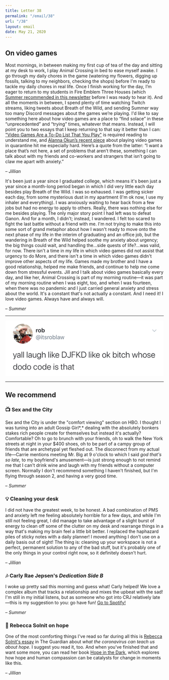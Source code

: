 ```yaml
---
title: Letter 38
permalink: "/email/38"
url: "/38"
layout: email
date: May 21, 2020
---
```


## On video games

Most mornings, in between making my first cup of tea of the day and sitting at my desk to work, I play Animal Crossing in bed to ease myself awake. I go through my daily chores in the game (watering my flowers, digging up fossils, talking to my neighbors, checking the shops) before I'm ready to tackle my daily chores in real life. Once I finish working for the day, I’m eager to return to my students in Fire Emblem Three Houses (which [Summer recommended in this newsletter](https://letterstosummer.com/21) before I was ready to hear it). And all the moments in between, I spend plenty of time watching Twitch streams, liking tweets about Breath of the Wild, and sending Summer way too many Discord messages about the games we’re playing. I'd like to say something here about how video games are a place to “find solace” in these “unprecedented” and “trying” times, whatever that means. Instead, I will point you to two essays that I keep returning to that say it better than I can: ["Video Games Are a To-Do List That You Play"](https://www.thecut.com/2020/02/video-games-are-a-to-do-list-you-play.html) is required reading to understand me, and [Alanna Okun’s recent piece](https://www.vox.com/the-goods/2020/5/12/21241735/nintendo-switch-animal-crossing-video-games-coronavirus-quarantine) about playing video games in quarantine hit me especially hard. Here’s a quote from the latter: “I want a place that’s not here, a set of problems that aren’t these, something I can talk about with my friends and co-workers and strangers that isn’t going to claw me apart with anxiety.”

– *Jillian*

It's been just a year since I graduated college, which means it's been just a year since a month-long period began in which I did very little each day besides play Breath of the Wild. I was so exhaused. I was getting sicker each day, from some mysterious dust in my apartment (I'm ok now, I use my inhaler and everything). I was anxiously waiting to hear back from a few jobs but had no energy to apply to others. Really, there was nothing else for me besides playing. The only major story point I had left was to defeat Ganon. And for a month, I didn't; instead, I wandered. I felt too scared to fight the last battle without a friend with me. I'm not trying to make this into some sort of grand metaphor about how I wasn't ready to move onto the next phase of my life in the interim of graduating and an office job, but the wandering in Breath of the Wild helped soothe my anxiety about urgency; the big things could wait, and handling the...side quests of life?...was valid, for now. There isn't a time in my life in which video games did not assist that urgency to do More, and there isn't a time in which video games didn't improve other aspects of my life. Games made my brother and I have a good relationship, helped me make friends, and continue to help me come down from stressful events. Jill and I talk about video games basically every day, and like her, Animal Crossing is part of my morning routine—it was part of my morning routine when I was eight, too, and when I was fourteen, when there was no pandemic and I just carried general anxiety and stress about the world. It's a constant that's not actually a constant. And I need it! I love video games. Always have and always will.

– *Summer*

<hr>

<a href="https://twitter.com/itsroblaw/status/1260373152074522624?s=12">
  <img src="/assets/images/tweets/38.jpeg" class="tweet">
</a>

<hr>

## We recommend

### 📺 Sex and the City

Sex and the City is under the "comfort viewing" section on HBO. I thought I was tuning into an adult Gossip Girl*,* dealing with the absolutely bonkers stakes rich people create for themselves but instead it's actually? Comfortable? Oh to go to brunch with your friends, oh to walk the New York streets at night in your $400 shoes, oh to be part of a campy group of friends that are archetypal yet fleshed out. The disconnect from my actual life—Carrie mentions meeting Mr. Big at 9 o'clock to which I said *god that's so late,* to my boyfriend's amusement—is just strong enough to not remind me that I can't drink wine and laugh with my friends without a computer screen. Normally I don't recommend something I haven't finished, but I'm flying through season 2, and having a very good time.   

– *Summer*

### 💡 Cleaning your desk

I did not have the greatest week, to be honest. A bad combination of PMS and anxiety left me feeling absolutely horrible for a few days, and while I'm still not feeling great, I did manage to take advantage of a slight burst of energy to clean off some of the clutter on my desk and rearrange things in a way that's making my brain feel a little bit better. I replaced the haphazard piles of sticky notes with a daily planner! I moved anything I don't use on a daily basis out of sight! The thing is: cleaning up your workspace is not a perfect, permanent solution to any of the bad stuff, but it's probably one of the only things in your control right now, so it definitely doesn't hurt.

– *Jillian*

### 🎶 Carly Rae Jepsen's *Dedication Side B*

I woke up pretty sad this morning and guess what! Carly helped! We love a complex album that tracks a relationship and mixes the upbeat with the sad! I'm still in my initial listens, but as someone who got into CRJ relatively late—this is my suggestion to you: go have fun! [Go to Spotify!](https://open.spotify.com/album/7oHKKCXCFIv3J1Yh5F08pu)

– *Summer*

### 📖 Rebecca Solnit on hope

One of the most comforting things I've read so far during all this is [Rebecca Solnit's essay](https://www.theguardian.com/world/2020/apr/07/what-coronavirus-can-teach-us-about-hope-rebecca-solnit) in The Guardian about *what the coronavirus can teach us about hope.* I suggest you read it, too. And when you've finished that and want some more, you can read her book [Hope in the Dark](https://www.indiebound.org/book/9781608465767), which explores how hope and human compassion can be catalysts for change in moments like this.

– *Jillian*
